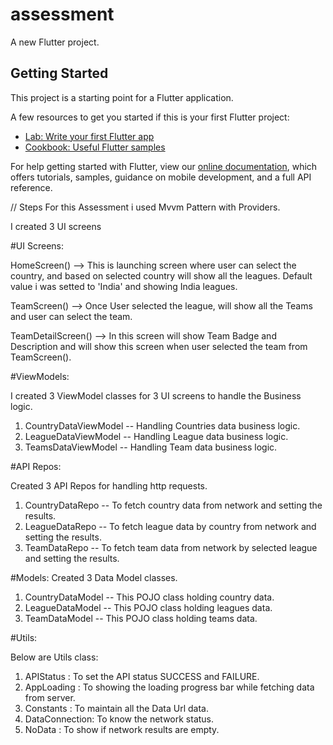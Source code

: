 # assessment

A new Flutter project.

## Getting Started

This project is a starting point for a Flutter application.

A few resources to get you started if this is your first Flutter project:

- [Lab: Write your first Flutter app](https://flutter.dev/docs/get-started/codelab)
- [Cookbook: Useful Flutter samples](https://flutter.dev/docs/cookbook)

For help getting started with Flutter, view our
[online documentation](https://flutter.dev/docs), which offers tutorials,
samples, guidance on mobile development, and a full API reference.

// Steps 
For this Assessment i used Mvvm Pattern with Providers.

I created 3 UI screens

#UI Screens:

HomeScreen() --> This is launching screen where user can select the country, and based on 
                 selected country will show all the leagues.
                 Default value i was setted to 'India' and showing India leagues.

TeamScreen() --> Once User selected the league, will show all the Teams and user can select the team.

TeamDetailScreen() --> In this screen will show Team Badge and Description and will show this screen when user 
                     selected the team from TeamScreen().

#ViewModels:

I created 3 ViewModel classes for 3 UI screens to handle the Business logic.

1. CountryDataViewModel  -- Handling Countries data business logic.
2. LeagueDataViewModel   -- Handling League data business logic.
3. TeamsDataViewModel    -- Handling Team data business logic.

#API Repos:

Created 3 API Repos for handling http requests.
1. CountryDataRepo  -- To fetch country data from network and setting the results.
2. LeagueDataRepo  -- To fetch league  data by country from network and setting the results.
3. TeamDataRepo  -- To fetch team data from network by selected league and setting the results.


#Models:
Created 3 Data Model classes.
1. CountryDataModel  -- This POJO class holding country data.
2. LeagueDataModel  -- This POJO class holding leagues data.
3. TeamDataModel  -- This POJO class holding teams data.

#Utils:

Below are Utils class:
1. APIStatus : To set the API status SUCCESS and FAILURE.
2. AppLoading : To showing the loading progress bar while fetching data from server.
3. Constants : To maintain all the Data Url data.
4. DataConnection: To know the network status.
5. NoData : To show if network results are empty.






